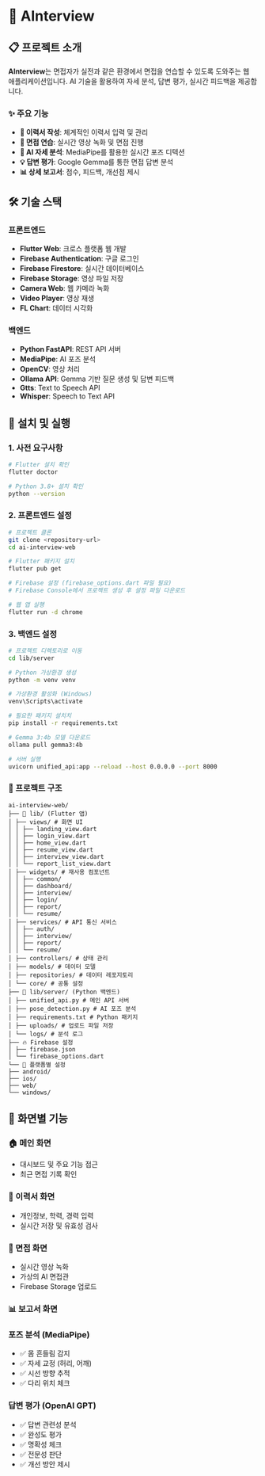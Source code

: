 # 🎯 AInterview

## 📋 프로젝트 소개

**AInterview**는 면접자가 실전과 같은 환경에서 면접을 연습할 수 있도록 도와주는 웹 애플리케이션입니다. AI 기술을 활용하여 자세 분석, 답변 평가, 실시간 피드백을 제공합니다.

### ✨ 주요 기능

- **📝 이력서 작성**: 체계적인 이력서 입력 및 관리
- **🎥 면접 연습**: 실시간 영상 녹화 및 면접 진행
- **🤖 AI 자세 분석**: MediaPipe를 활용한 실시간 포즈 디텍션
- **💡 답변 평가**: Google Gemma를 통한 면접 답변 분석
- **📊 상세 보고서**: 점수, 피드백, 개선점 제시

## 🛠️ 기술 스택

### **프론트엔드**

- **Flutter Web**: 크로스 플랫폼 웹 개발
- **Firebase Authentication**: 구글 로그인
- **Firebase Firestore**: 실시간 데이터베이스
- **Firebase Storage**: 영상 파일 저장
- **Camera Web**: 웹 카메라 녹화
- **Video Player**: 영상 재생
- **FL Chart**: 데이터 시각화

### **백엔드**

- **Python FastAPI**: REST API 서버
- **MediaPipe**: AI 포즈 분석
- **OpenCV**: 영상 처리
- **Ollama API**: Gemma 기반 질문 생성 및 답변 피드백
- **Gtts**: Text to Speech API
- **Whisper**: Speech to Text API


## 🚀 설치 및 실행

### **1. 사전 요구사항**

```bash
# Flutter 설치 확인
flutter doctor

# Python 3.8+ 설치 확인
python --version
```

### **2. 프론트엔드 설정**

```bash
# 프로젝트 클론
git clone <repository-url>
cd ai-interview-web

# Flutter 패키지 설치
flutter pub get

# Firebase 설정 (firebase_options.dart 파일 필요)
# Firebase Console에서 프로젝트 생성 후 설정 파일 다운로드

# 웹 앱 실행
flutter run -d chrome
```

### **3. 백엔드 설정**

```bash
# 프로젝트 디렉토리로 이동
cd lib/server

# Python 가상환경 생성
python -m venv venv

# 가상환경 활성화 (Windows)
venv\Scripts\activate

# 필요한 패키지 설치치
pip install -r requirements.txt

# Gemma 3:4b 모델 다운로드
ollama pull gemma3:4b

# 서버 실행
uvicorn unified_api:app --reload --host 0.0.0.0 --port 8000

```
### **📁 프로젝트 구조**

```
ai-interview-web/
├── 📱 lib/ (Flutter 앱)
│ ├── views/ # 화면 UI
│ │ ├── landing_view.dart
│ │ ├── login_view.dart
│ │ ├── home_view.dart
│ │ ├── resume_view.dart
│ │ ├── interview_view.dart
│ │ └── report_list_view.dart
│ ├── widgets/ # 재사용 컴포넌트
│ │ ├── common/
│ │ ├── dashboard/
│ │ ├── interview/
│ │ ├── login/
│ │ ├── report/
│ │ └── resume/
│ ├── services/ # API 통신 서비스
│ │ ├── auth/
│ │ ├── interview/
│ │ ├── report/
│ │ └── resume/
│ ├── controllers/ # 상태 관리
│ ├── models/ # 데이터 모델
│ ├── repositories/ # 데이터 레포지토리
│ └── core/ # 공통 설정
├── 🐍 lib/server/ (Python 백엔드)
│ ├── unified_api.py # 메인 API 서버
│ ├── pose_detection.py # AI 포즈 분석
│ ├── requirements.txt # Python 패키지
│ ├── uploads/ # 업로드 파일 저장
│ └── logs/ # 분석 로그
├── 🔥 Firebase 설정
│ ├── firebase.json
│ └── firebase_options.dart
└── 📱 플랫폼별 설정
├── android/
├── ios/
├── web/
└── windows/

```

## 🎯 화면별 기능

### **🏠 메인 화면**

- 대시보드 및 주요 기능 접근
- 최근 면접 기록 확인

### **📝 이력서 화면**

- 개인정보, 학력, 경력 입력
- 실시간 저장 및 유효성 검사

### **🎥 면접 화면**

- 실시간 영상 녹화
- 가상의 AI 면접관
- Firebase Storage 업로드

### **📊 보고서 화면**

### **포즈 분석 (MediaPipe)**

- ✅ 몸 흔들림 감지
- ✅ 자세 교정 (허리, 어깨)
- ✅ 시선 방향 추적
- ✅ 다리 위치 체크

### **답변 평가 (OpenAI GPT)**

- ✅ 답변 관련성 분석
- ✅ 완성도 평가
- ✅ 명확성 체크
- ✅ 전문성 판단
- ✅ 개선 방안 제시
```
